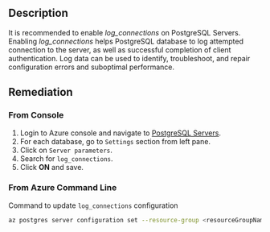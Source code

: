 ## Description

It is recommended to enable *log_connections* on PostgreSQL Servers. Enabling *log_connections* helps PostgreSQL database to log attempted connection to the server, as well as successful completion of client authentication. Log data can be used to identify, troubleshoot, and repair configuration errors and suboptimal performance.

## Remediation

### From Console

1. Login to Azure console and navigate to [PostgreSQL Servers](https://portal.azure.com/#create/Microsoft.PostgreSQLServer).
2. For each database, go to `Settings` section from left pane.
3. Click on `Server parameters`.
4. Search for `log_connections`.
5. Click **ON** and save.

### From Azure Command Line

Command to update `log_connections` configuration

```bash
az postgres server configuration set --resource-group <resourceGroupName> --server-name <serverName> --name log_connections --value on
```